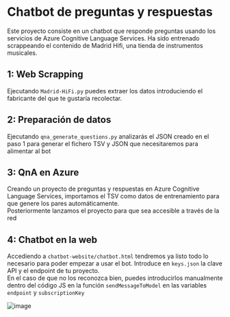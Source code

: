 # Chatbot de preguntas y respuestas
Este proyecto consiste en un chatbot que responde preguntas usando los servicios de Azure Cognitive Language Services. Ha sido entrenado scrappeando el contenido de Madrid Hifi, una tienda de instrumentos musicales.  
## 1: Web Scrapping
Ejecutando `Madrid-HiFi.py` puedes extraer los datos introduciendo el fabricante del que te gustaría recolectar.  
## 2: Preparación de datos
Ejecutando `qna_generate_questions.py` analizarás el JSON creado en el paso 1 para generar el fichero TSV y JSON que necesitaremos para alimentar al bot
## 3: QnA en Azure
Creando un proyecto de preguntas y respuestas en Azure Cognitive Language Services, importamos el TSV como datos de entrenamiento para que genere los pares automáticamente.  
Posteriormente lanzamos el proyecto para que sea accesible a través de la red
## 4: Chatbot en la web
Accediendo a `chatbot-website/chatbot.html` tendremos ya listo todo lo necesario para poder empezar a usar el bot. Introduce en `keys.json` la clave API y el endpoint de tu proyecto.  
En el caso de que no los reconozca bien, puedes introducirlos manualmente dentro del código JS en la función `sendMessageToModel` en las variables `endpoint` y `subscriptionKey`

![image](https://github.com/user-attachments/assets/afaafd8d-23ec-406b-8e7b-ea586e5947a9)
